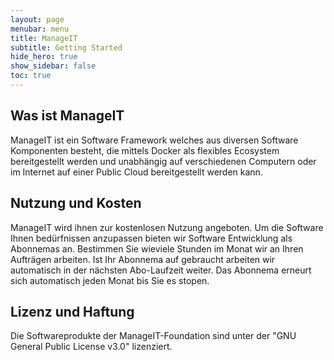 ```yaml
---
layout: page
menubar: menu
title: ManageIT
subtitle: Getting Started
hide_hero: true
show_sidebar: false
toc: true
---
```


## Was ist ManageIT

ManageIT ist ein Software Framework welches aus diversen Software Komponenten besteht, die mittels Docker als flexibles Ecosystem bereitgestellt werden und unabhängig auf verschiedenen Computern oder im Internet auf einer Public Cloud bereitgestellt werden kann.

## Nutzung und Kosten

ManageIT wird ihnen zur kostenlosen Nutzung angeboten. Um die Software Ihnen bedürfnissen anzupassen bieten wir Software Entwicklung als Abonnemas an. Bestimmen Sie wieviele Stunden im Monat wir an Ihren Aufträgen arbeiten. Ist Ihr Abonnema auf gebraucht arbeiten wir automatisch in der nächsten Abo-Laufzeit weiter. Das Abonnema erneurt sich automatisch jeden Monat bis Sie es stopen.

## Lizenz und Haftung

Die Softwareprodukte der ManageIT-Foundation sind unter der "GNU General Public License v3.0" lizenziert.
